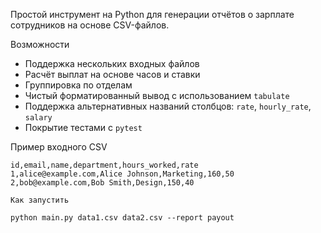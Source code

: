 Простой инструмент на Python для генерации отчётов о зарплате сотрудников на основе CSV-файлов.

Возможности
- Поддержка нескольких входных файлов
- Расчёт выплат на основе часов и ставки
- Группировка по отделам
- Чистый форматированный вывод с использованием `tabulate`
- Поддержка альтернативных названий столбцов: `rate`, `hourly_rate`, `salary`
- Покрытие тестами с `pytest`

Пример входного CSV
```csv
id,email,name,department,hours_worked,rate
1,alice@example.com,Alice Johnson,Marketing,160,50
2,bob@example.com,Bob Smith,Design,150,40

Как запустить

python main.py data1.csv data2.csv --report payout